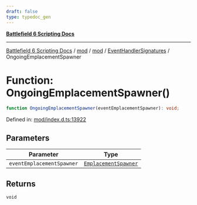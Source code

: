 ```yaml
---
draft: false
type: typedoc_gen
---
```


[**Battlefield 6 Scripting Docs**](../../../../_index.md)

***

[Battlefield 6 Scripting Docs](../../../../_index.md) / [mod](../../../_index.md) / [mod](../../_index.md) / [EventHandlerSignatures](../_index.md) / OngoingEmplacementSpawner

# Function: OngoingEmplacementSpawner()

```ts
function OngoingEmplacementSpawner(eventEmplacementSpawner): void;
```

Defined in: [mod/index.d.ts:13922](https://github.com/battlefield-portal-community/portal-docs/blob/6d87e21c5922a3efb03c634dbe98e5fe6e797672/generators/santiago/mod/index.d.ts#L13922)

## Parameters

| Parameter | Type |
| ------ | ------ |
| `eventEmplacementSpawner` | [`EmplacementSpawner`](../../EmplacementSpawner/_index.md) |

## Returns

`void`
